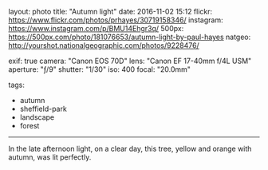 layout: photo
title: "Autumn light"
date: 2016-11-02 15:12
flickr: https://www.flickr.com/photos/prhayes/30719158346/
instagram: https://www.instagram.com/p/BMU14Ehgr3q/
500px: https://500px.com/photo/181076653/autumn-light-by-paul-hayes
natgeo: http://yourshot.nationalgeographic.com/photos/9228476/

exif: true
camera: "Canon EOS 70D"
lens: "Canon EF 17-40mm f/4L USM"
aperture: "ƒ/9"
shutter: "1/30"
iso: 400
focal: "20.0mm"

tags:
  - autumn
  - sheffield-park
  - landscape
  - forest
---

In the late afternoon light, on a clear day, this tree, yellow and orange with autumn, was lit perfectly.
